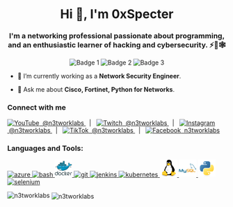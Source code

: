 <h1 align="center">Hi 👋, I'm 0xSpecter</h1>
<h3 align="center">I'm a networking professional passionate about programming, and an enthusiastic learner of hacking and cybersecurity. ⚡👤🕸️</h3>


<p align="center">
  <img src="https://images.credly.com/images/683783d8-eaac-4c37-a14d-11bd8a36321d/ccna_600.png" alt="Badge 1" width="120"/>
  <img src="https://images.credly.com/size/340x340/images/43ee30bc-78c5-4704-942c-337c6ee7abf9/blob" alt="Badge 2" width="120"/>
  <img src="https://images.credly.com/images/7822016c-371e-45c9-9a99-4f5e28d1d0f0/image.png" alt="Badge 3" width="120"/>
</p>


- 🔭 I’m currently working as a **Network Security Engineer**.

  <!-- - 👨‍💻 All of my projects are available at [xxx](xxx)  -->

  <!-- - 📝 I regularly write articles on [xxx](xxx) -->

- 💬 Ask me about **Cisco, Fortinet, Python for Networks**.



<h3 align="left">Connect with me</h3>
<p align="left">
  <a href="https://www.youtube.com/@@N3workLABs" target="_blank" rel="noreferrer">
    <img src="https://raw.githubusercontent.com/rahuldkjain/github-profile-readme-generator/master/src/images/icons/Social/youtube.svg" alt="YouTube" width="20" height="20"/>
    &nbsp;@n3tworklabs
  </a>
  &nbsp;&nbsp;|&nbsp;&nbsp;
  <a href="https://www.twitch.tv/n3tworklabs" target="_blank" rel="noreferrer">
    <img src="https://raw.githubusercontent.com/rahuldkjain/github-profile-readme-generator/master/src/images/icons/Social/twitch.svg" alt="Twitch" width="20" height="20"/>
    &nbsp;@n3tworklabs
  </a>
  &nbsp;&nbsp;|&nbsp;&nbsp;
  <a href="https://www.instagram.com/n3tworklabs" target="_blank" rel="noreferrer">
    <img src="https://raw.githubusercontent.com/rahuldkjain/github-profile-readme-generator/master/src/images/icons/Social/instagram.svg" alt="Instagram" width="20" height="20"/>
    &nbsp;@n3tworklabs
  </a>
  &nbsp;&nbsp;|&nbsp;&nbsp;
  <a href="https://www.tiktok.com/@n3tworklabs" target="_blank" rel="noreferrer">
    <img src="https://play-lh.googleusercontent.com/Ui_-OW6UJI147ySDX9guWWDiCPSq1vtxoC-xG17BU2FpU0Fi6qkWwuLdpddmT9fqrA=w240-h480-rw" alt="TikTok" width="20" height="20"/>
    &nbsp;@n3tworklabs
  </a>
  &nbsp;&nbsp;|&nbsp;&nbsp;
  <a href="https://www.facebook.com/n3tworklabs" target="_blank" rel="noreferrer">
    <img src="https://raw.githubusercontent.com/rahuldkjain/github-profile-readme-generator/master/src/images/icons/Social/facebook.svg" alt="Facebook" width="20" height="20"/>
    &nbsp;n3tworklabs
  </a>
</p>

















<h3 align="left">Languages and Tools:</h3>
<p align="left"> <a href="https://azure.microsoft.com/en-in/" target="_blank" rel="noreferrer"> <img src="https://www.vectorlogo.zone/logos/microsoft_azure/microsoft_azure-icon.svg" alt="azure" width="40" height="40"/> </a> <a href="https://www.gnu.org/software/bash/" target="_blank" rel="noreferrer"> <img src="https://www.vectorlogo.zone/logos/gnu_bash/gnu_bash-icon.svg" alt="bash" width="40" height="40"/> </a> <a href="https://www.docker.com/" target="_blank" rel="noreferrer"> <img src="https://raw.githubusercontent.com/devicons/devicon/master/icons/docker/docker-original-wordmark.svg" alt="docker" width="40" height="40"/> </a> <a href="https://git-scm.com/" target="_blank" rel="noreferrer"> <img src="https://www.vectorlogo.zone/logos/git-scm/git-scm-icon.svg" alt="git" width="40" height="40"/> </a> <a href="https://www.jenkins.io" target="_blank" rel="noreferrer"> <img src="https://www.vectorlogo.zone/logos/jenkins/jenkins-icon.svg" alt="jenkins" width="40" height="40"/> </a> <a href="https://kubernetes.io" target="_blank" rel="noreferrer"> <img src="https://www.vectorlogo.zone/logos/kubernetes/kubernetes-icon.svg" alt="kubernetes" width="40" height="40"/> </a> <a href="https://www.linux.org/" target="_blank" rel="noreferrer"> <img src="https://raw.githubusercontent.com/devicons/devicon/master/icons/linux/linux-original.svg" alt="linux" width="40" height="40"/> </a> <a href="https://www.mysql.com/" target="_blank" rel="noreferrer"> <img src="https://raw.githubusercontent.com/devicons/devicon/master/icons/mysql/mysql-original-wordmark.svg" alt="mysql" width="40" height="40"/> </a> <a href="https://www.python.org" target="_blank" rel="noreferrer"> <img src="https://raw.githubusercontent.com/devicons/devicon/master/icons/python/python-original.svg" alt="python" width="40" height="40"/> </a> <a href="https://www.selenium.dev" target="_blank" rel="noreferrer"> <img src="https://raw.githubusercontent.com/detain/svg-logos/780f25886640cef088af994181646db2f6b1a3f8/svg/selenium-logo.svg" alt="selenium" width="40" height="40"/> </a> </p>





<p><img align="left" src="https://github-readme-stats.vercel.app/api/top-langs?username=n3tworklabs&show_icons=true&locale=en&layout=compact" alt="n3tworklabs" /></p>

<p>&nbsp;<img align="center" src="https://github-readme-stats.vercel.app/api?username=n3tworklabs&show_icons=true&locale=en" alt="n3tworklabs" /></p>

